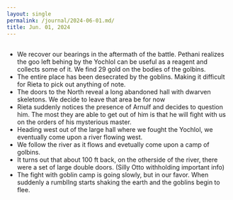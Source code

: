 ```yaml
---
layout: single
permalink: /journal/2024-06-01.md/
title: Jun. 01, 2024
---
```


## 

- We recover our bearings in the aftermath of the battle. Pethani realizes the goo left behing by the Yochlol can be useful as a reagent and collects some of it. We find 29 gold on the bodies of the golbins.
- The entire place has been desecrated by the goblins. Making it difficult for Rieta to pick out anything of note.
- The doors to the North reveal a long abandoned hall with dwarven skeletons. We decide to leave that area be for now
- Rieta suddenly notices the presence of Arnulf and decides to question him. The most they are able to get out of him is that he will fight with us on the orders of his mysterious master.
- Heading west out of the large hall where we fought the Yochlol, we eventually come upon a river flowing west.
- We follow the river as it flows and evetually come upon a camp of golbins. 
- It turns out that about 100 ft back, on the otherside of the river, there were a set of large double doors. (Silly Otto withholding important info)
- The fight with goblin camp is going slowly, but in our favor. When suddenly a rumblIng starts shaking the earth and the goblins begin to flee.